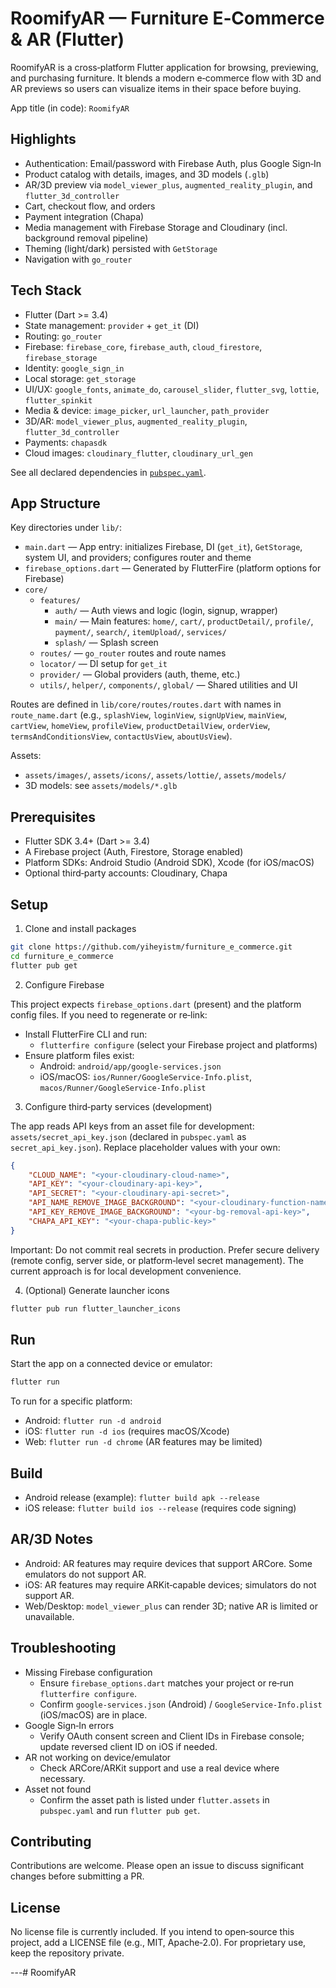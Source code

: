 # RoomifyAR — Furniture E‑Commerce & AR (Flutter)

RoomifyAR is a cross‑platform Flutter application for browsing, previewing, and purchasing furniture. It blends a modern e‑commerce flow with 3D and AR previews so users can visualize items in their space before buying.

App title (in code): `RoomifyAR`

## Highlights

- Authentication: Email/password with Firebase Auth, plus Google Sign‑In
- Product catalog with details, images, and 3D models (`.glb`)
- AR/3D preview via `model_viewer_plus`, `augmented_reality_plugin`, and `flutter_3d_controller`
- Cart, checkout flow, and orders
- Payment integration (Chapa)
- Media management with Firebase Storage and Cloudinary (incl. background removal pipeline)
- Theming (light/dark) persisted with `GetStorage`
- Navigation with `go_router`

## Tech Stack

- Flutter (Dart >= 3.4)
- State management: `provider` + `get_it` (DI)
- Routing: `go_router`
- Firebase: `firebase_core`, `firebase_auth`, `cloud_firestore`, `firebase_storage`
- Identity: `google_sign_in`
- Local storage: `get_storage`
- UI/UX: `google_fonts`, `animate_do`, `carousel_slider`, `flutter_svg`, `lottie`, `flutter_spinkit`
- Media & device: `image_picker`, `url_launcher`, `path_provider`
- 3D/AR: `model_viewer_plus`, `augmented_reality_plugin`, `flutter_3d_controller`
- Payments: `chapasdk`
- Cloud images: `cloudinary_flutter`, `cloudinary_url_gen`

See all declared dependencies in [`pubspec.yaml`](./pubspec.yaml).

## App Structure

Key directories under `lib/`:

- `main.dart` — App entry: initializes Firebase, DI (`get_it`), `GetStorage`, system UI, and providers; configures router and theme
- `firebase_options.dart` — Generated by FlutterFire (platform options for Firebase)
- `core/`
    - `features/`
        - `auth/` — Auth views and logic (login, signup, wrapper)
        - `main/` — Main features: `home/`, `cart/`, `productDetail/`, `profile/`, `payment/`, `search/`, `itemUpload/`, `services/`
        - `splash/` — Splash screen
    - `routes/` — `go_router` routes and route names
    - `locator/` — DI setup for `get_it`
    - `provider/` — Global providers (auth, theme, etc.)
    - `utils/`, `helper/`, `components/`, `global/` — Shared utilities and UI

Routes are defined in `lib/core/routes/routes.dart` with names in `route_name.dart` (e.g., `splashView`, `loginView`, `signUpView`, `mainView`, `cartView`, `homeView`, `profileView`, `productDetailView`, `orderView`, `termsAndConditionsView`, `contactUsView`, `aboutUsView`).

Assets:

- `assets/images/`, `assets/icons/`, `assets/lottie/`, `assets/models/`
- 3D models: see `assets/models/*.glb`

## Prerequisites

- Flutter SDK 3.4+ (Dart >= 3.4)
- A Firebase project (Auth, Firestore, Storage enabled)
- Platform SDKs: Android Studio (Android SDK), Xcode (for iOS/macOS)
- Optional third‑party accounts: Cloudinary, Chapa

## Setup

1) Clone and install packages

```sh
git clone https://github.com/yiheyistm/furniture_e_commerce.git
cd furniture_e_commerce
flutter pub get
```

2) Configure Firebase

This project expects `firebase_options.dart` (present) and the platform config files. If you need to regenerate or re‑link:

- Install FlutterFire CLI and run:
    - `flutterfire configure` (select your Firebase project and platforms)
- Ensure platform files exist:
    - Android: `android/app/google-services.json`
    - iOS/macOS: `ios/Runner/GoogleService-Info.plist`, `macos/Runner/GoogleService-Info.plist`

3) Configure third‑party services (development)

The app reads API keys from an asset file for development: `assets/secret_api_key.json` (declared in `pubspec.yaml` as `secret_api_key.json`). Replace placeholder values with your own:

```json
{
    "CLOUD_NAME": "<your-cloudinary-cloud-name>",
    "API_KEY": "<your-cloudinary-api-key>",
    "API_SECRET": "<your-cloudinary-api-secret>",
    "API_NAME_REMOVE_IMAGE_BACKGROUND": "<your-cloudinary-function-name>",
    "API_KEY_REMOVE_IMAGE_BACKGROUND": "<your-bg-removal-api-key>",
    "CHAPA_API_KEY": "<your-chapa-public-key>"
}
```

Important: Do not commit real secrets in production. Prefer secure delivery (remote config, server side, or platform‑level secret management). The current approach is for local development convenience.

4) (Optional) Generate launcher icons

```sh
flutter pub run flutter_launcher_icons
```

## Run

Start the app on a connected device or emulator:

```sh
flutter run
```

To run for a specific platform:

- Android: `flutter run -d android`
- iOS: `flutter run -d ios` (requires macOS/Xcode)
- Web: `flutter run -d chrome` (AR features may be limited)

## Build

- Android release (example): `flutter build apk --release`
- iOS release: `flutter build ios --release` (requires code signing)

## AR/3D Notes

- Android: AR features may require devices that support ARCore. Some emulators do not support AR.
- iOS: AR features may require ARKit‑capable devices; simulators do not support AR.
- Web/Desktop: `model_viewer_plus` can render 3D; native AR is limited or unavailable.

## Troubleshooting

- Missing Firebase configuration
    - Ensure `firebase_options.dart` matches your project or re‑run `flutterfire configure`.
    - Confirm `google-services.json` (Android) / `GoogleService-Info.plist` (iOS/macOS) are in place.
- Google Sign‑In errors
    - Verify OAuth consent screen and Client IDs in Firebase console; update reversed client ID on iOS if needed.
- AR not working on device/emulator
    - Check ARCore/ARKit support and use a real device where necessary.
- Asset not found
    - Confirm the asset path is listed under `flutter.assets` in `pubspec.yaml` and run `flutter pub get`.

## Contributing

Contributions are welcome. Please open an issue to discuss significant changes before submitting a PR.

## License

No license file is currently included. If you intend to open‑source this project, add a LICENSE file (e.g., MIT, Apache‑2.0). For proprietary use, keep the repository private.

---# RoomifyAR

